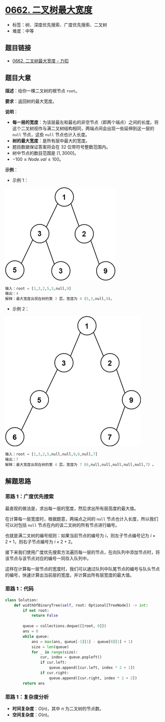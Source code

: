 # [0662. 二叉树最大宽度](https://leetcode.cn/problems/maximum-width-of-binary-tree/)

- 标签：树、深度优先搜索、广度优先搜索、二叉树
- 难度：中等

## 题目链接

- [0662. 二叉树最大宽度 - 力扣](https://leetcode.cn/problems/maximum-width-of-binary-tree/)

## 题目大意

**描述**：给你一棵二叉树的根节点 `root`。

**要求**：返回树的最大宽度。

**说明**：

- **每一层的宽度**：为该层最左和最右的非空节点（即两个端点）之间的长度。将这个二叉树视作与满二叉树结构相同，两端点间会出现一些延伸到这一层的 `null` 节点，这些 `null` 节点也计入长度。
- **树的最大宽度**：是所有层中最大的宽度。
- 题目数据保证答案将会在 32 位带符号整数范围内。
- 树中节点的数目范围是 $[1, 3000]$。
- $-100 \le Node.val \le 100$。

**示例**：

- 示例 1：

![](../images/20201024066201.jpg)

```python
输入：root = [1,3,2,5,3,null,9]
输出：4
解释：最大宽度出现在树的第 3 层，宽度为 4 (5,3,null,9)。
```

- 示例 2：

![](../images/20201024066202.jpg)

```python
输入：root = [1,3,2,5,null,null,9,6,null,7]
输出：7
解释：最大宽度出现在树的第 4 层，宽度为 7 (6,null,null,null,null,null,7) 。
```

## 解题思路

### 思路 1：广度优先搜索

最直观的做法是，求出每一层的宽度，然后求出所有层高度的最大值。

在计算每一层宽度时，根据题意，两端点之间的 `null` 节点也计入长度，所以我们可以对包括 `null` 节点在内的该二叉树的所有节点进行编号。

也就是满二叉树的编号规则：如果当前节点的编号为 $i$，则左子节点编号记为 $i \times 2 + 1$，则右子节点编号为 $i \times 2 + 2$。

接下来我们使用广度优先搜索方法遍历每一层的节点，在向队列中添加节点时，将该节点与该节点对应的编号一同存入队列中。

这样在计算每一层节点的宽度时，我们可以通过队列中队尾节点的编号与队头节点的编号，快速计算出当前层的宽度。并计算出所有层宽度的最大值。

### 思路 1：代码

```python
class Solution:
    def widthOfBinaryTree(self, root: Optional[TreeNode]) -> int:
        if not root:
            return False

        queue = collections.deque([[root, 0]])
        ans = 0
        while queue:
            ans = max(ans, queue[-1][1] - queue[0][1] + 1)
            size = len(queue)
            for _ in range(size):
                cur, index = queue.popleft()
                if cur.left:
                    queue.append([cur.left, index * 2 + 1])
                if cur.right:
                    queue.append([cur.right, index * 2 + 2])
        return ans
```

### 思路 1：复杂度分析

- **时间复杂度**：$O(n)$，其中 $n$ 为二叉树的节点数。
- **空间复杂度**：$O(n)$。
